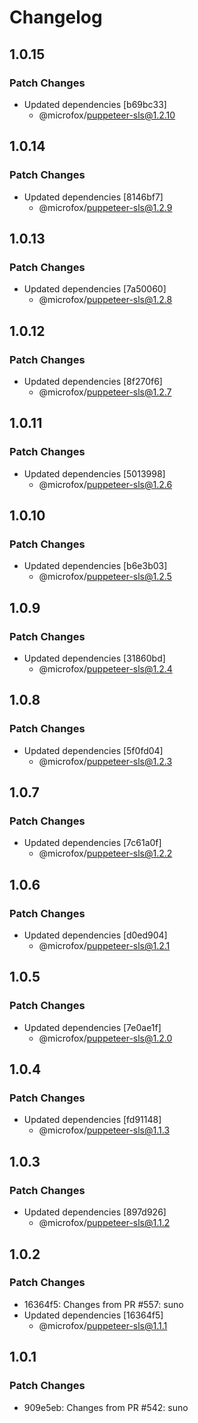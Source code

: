 # Changelog

## 1.0.15

### Patch Changes

- Updated dependencies [b69bc33]
  - @microfox/puppeteer-sls@1.2.10

## 1.0.14

### Patch Changes

- Updated dependencies [8146bf7]
  - @microfox/puppeteer-sls@1.2.9

## 1.0.13

### Patch Changes

- Updated dependencies [7a50060]
  - @microfox/puppeteer-sls@1.2.8

## 1.0.12

### Patch Changes

- Updated dependencies [8f270f6]
  - @microfox/puppeteer-sls@1.2.7

## 1.0.11

### Patch Changes

- Updated dependencies [5013998]
  - @microfox/puppeteer-sls@1.2.6

## 1.0.10

### Patch Changes

- Updated dependencies [b6e3b03]
  - @microfox/puppeteer-sls@1.2.5

## 1.0.9

### Patch Changes

- Updated dependencies [31860bd]
  - @microfox/puppeteer-sls@1.2.4

## 1.0.8

### Patch Changes

- Updated dependencies [5f0fd04]
  - @microfox/puppeteer-sls@1.2.3

## 1.0.7

### Patch Changes

- Updated dependencies [7c61a0f]
  - @microfox/puppeteer-sls@1.2.2

## 1.0.6

### Patch Changes

- Updated dependencies [d0ed904]
  - @microfox/puppeteer-sls@1.2.1

## 1.0.5

### Patch Changes

- Updated dependencies [7e0ae1f]
  - @microfox/puppeteer-sls@1.2.0

## 1.0.4

### Patch Changes

- Updated dependencies [fd91148]
  - @microfox/puppeteer-sls@1.1.3

## 1.0.3

### Patch Changes

- Updated dependencies [897d926]
  - @microfox/puppeteer-sls@1.1.2

## 1.0.2

### Patch Changes

- 16364f5: Changes from PR #557: suno
- Updated dependencies [16364f5]
  - @microfox/puppeteer-sls@1.1.1

## 1.0.1

### Patch Changes

- 909e5eb: Changes from PR #542: suno

